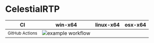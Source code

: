 # CelestialRTP

| CI | win-x64 | linux-x64 | osx-x64 |
|-|-|-|-|
| <sup>GitHub Actions</sup> | ![example workflow](https://github.com/VotreWaken/CelestialRTP/tree/development/actions/workflows/dotnet.yml/badge.svg) | | |
